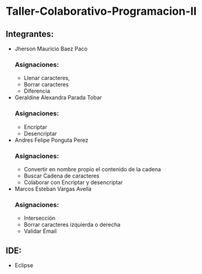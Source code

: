 # Taller-Colaborativo-Programacion-II

## Integrantes:

- Jherson Mauricio Baez Paco
  ### Asignaciones:
  -  Llenar caracteres,
  -  Borrar caracteres
  -  Diferencia
- Geraldine Alexandra Parada Tobar
  ### Asignaciones:
  -   Encriptar
  -   Desencriptar
- Andres Felipe Ponguta Perez
  ### Asignaciones:
  -  Convertir en nombre propio el contenido de la cadena
  -  Buscar Cadena de caracteres
  -  Colaborar con Encriptar y desencriptar
- Marcos Esteban Vargas Avella
  ### Asignaciones:
  -   Intersección
  -   Borrar caracteres izquierda o derecha
  -   Validar Email

## IDE:
- Eclipse
